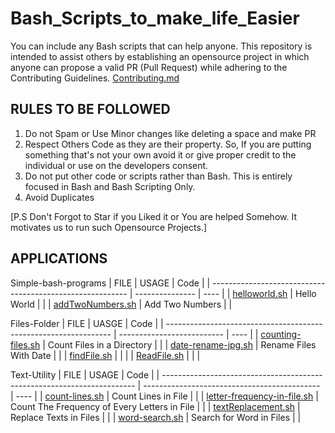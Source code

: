 # Bash_Scripts_to_make_life_Easier
You can include any Bash scripts that can help anyone. This repository is intended to assist others by establishing an opensource project in which anyone can propose a valid PR (Pull Request) while adhering to the Contributing Guidelines.
[Contributing.md](https://github.com/sudipnext/Bash_Scripts_to_make_life_Easier/blob/main/CONTRIBUTING.md)


## RULES TO BE FOLLOWED
1. Do not Spam or Use Minor changes like deleting a space and make PR
2. Respect Others Code as they are their property. So, If you are putting something that's not your own avoid it or give proper credit to the individual or use on the developers consent.
3. Do not put other code or scripts rather than Bash. This is entirely focused in Bash and Bash Scripting Only.
4. Avoid Duplicates


[P.S Don't Forgot to Star if you Liked it or You are helped Somehow. It motivates us to run such Opensource Projects.]

## APPLICATIONS
Simple-bash-programs
| FILE                                                      | USAGE           | Code |
| --------------------------------------------------------- | --------------- | ---- |
| [helloworld.sh](/simple-bash-programs/helloworld.sh)      | Hello World     |      |
| [addTwoNumbers.sh](simple-bash-programs/addTwoNumbers.sh) | Add Two Numbers |      |

Files-Folder
| FILE                                                             | UASGE                      | Code |
| ---------------------------------------------------------------- | -------------------------- | ---- |
| [counting-files.sh](/Files-Folder-Programms/counting-files.sh)   | Count Files in a Directory |      |
| [date-rename-jpg.sh](/Files-Folder-Programms/date-rename-jpg.sh) | Rename Files With Date     |      |
| [findFile.sh](Files-Folder-Programms/findFile.sh)                |                            |      |
| [ReadFile.sh](Files-Folder-Programms/ReadFile.sh)                |                            |      |

Text-Utility
| FILE                                                                    | USAGE                                        | Code |
| ----------------------------------------------------------------------- | -------------------------------------------- | ---- |
| [count-lines.sh](Text-Utility/count-lines.sh)                           | Count Lines in File                          |      |
| [letter-frequency-in-file.sh](Text-Utility/letter-frequency-in-file.sh) | Count The Frequency of Every Letters in File |      |
| [textReplacement.sh](Text-Utility/textReplacement.sh)                   | Replace Texts in Files                       |      |
| [word-search.sh](Text-Utility/word-search.sh)                           | Search for Word in Files                     |      |
